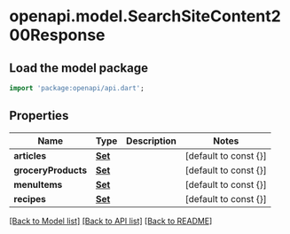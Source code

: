 # openapi.model.SearchSiteContent200Response

## Load the model package
```dart
import 'package:openapi/api.dart';
```

## Properties
Name | Type | Description | Notes
------------ | ------------- | ------------- | -------------
**articles** | [**Set<SearchSiteContent200ResponseArticlesInner>**](SearchSiteContent200ResponseArticlesInner.md) |  | [default to const {}]
**groceryProducts** | [**Set<SearchSiteContent200ResponseArticlesInner>**](SearchSiteContent200ResponseArticlesInner.md) |  | [default to const {}]
**menuItems** | [**Set<SearchSiteContent200ResponseArticlesInner>**](SearchSiteContent200ResponseArticlesInner.md) |  | [default to const {}]
**recipes** | [**Set<SearchSiteContent200ResponseArticlesInner>**](SearchSiteContent200ResponseArticlesInner.md) |  | [default to const {}]

[[Back to Model list]](../README.md#documentation-for-models) [[Back to API list]](../README.md#documentation-for-api-endpoints) [[Back to README]](../README.md)



